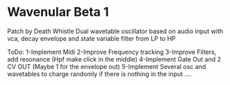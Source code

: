 # Wavenular Beta 1
Patch by Death Whistle
Dual wavetable oscillator based on audio input with vca, decay envelope and state variable filter from LP to HP


ToDo:
1-Implement Midi 
2-Improve Frequency tracking
3-Improve Filters, add resonance (Hpf make click in the middle)
4-Implement Gate Out and 2 CV OUT (Maybe 1 for the envelope out)
5-Implement Several osc and wavetables to charge randomly if there is nothing in the input
....
